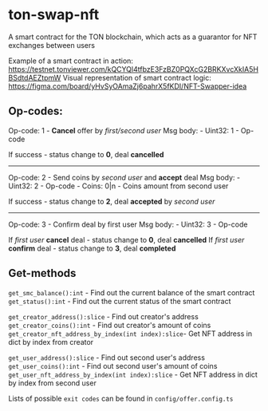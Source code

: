 # ton-swap-nft
A smart contract for the TON blockchain, which acts as a guarantor for NFT exchanges between users

Example of a smart contract in action: https://testnet.tonviewer.com/kQCYQl4tfbzE3FzBZ0PQXcG2BRKXvcXkIA5HBSdtdAEZtpmW
Visual representation of smart contract logic: https://figma.com/board/yHvSyOAmaZj6pahrX5fKDI/NFT-Swapper-idea

## Op-codes:

Op-code: 1 - **Cancel** offer by *first/second user*
Msg body:
    - Uint32: 1 - Op-code

If success - status change to **0**, deal **cancelled**

---

Op-code: 2 - Send coins by *second user* and **accept** deal
Msg body:
    - Uint32: 2 - Op-code
    - Coins: 0|n - Coins amount from second user

If success - status change to **2**, deal **accepted** by *second user*

---

Op-code: 3 - Confirm deal by first user
Msg body:
    - Uint32: 3 - Op-code

If *first user* **cancel** deal - status change to **0**, deal **cancelled**
If *first user* **confirm** deal - status change to **3**, deal **completed**

## Get-methods

`get_smc_balance():int` - Find out the current balance of the smart contract
`get_status():int` - Find out the current status of the smart contract

`get_creator_address():slice` - Find out creator's address
`get_creator_coins():int` - Find out creator's amount of coins
`get_creator_nft_address_by_index(int index):slice`- Get NFT address in dict by index from creator

`get_user_address():slice` - Find out second user's address
`get_user_coins():int` - Find out second user's amount of coins
`get_user_nft_address_by_index(int index):slice` - Get NFT address in dict by index from second user

Lists of possible `exit codes` can be found in `config/offer.config.ts`